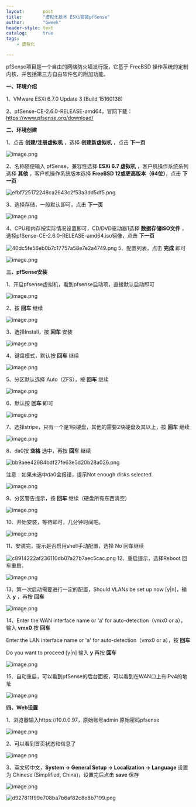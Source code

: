 ```yaml
---
layout:       post
title:        "虚拟化技术 ESXi安装pfSense"
author:       "Gweek"
header-style: text
catalog:      true
tags:
    - 虚拟化   

---
```


pfSense项目是一个自由的网络防火墙发行版，它基于 FreeBSD 操作系统的定制内核，并包括第三方自由软件包的附加功能。

**一、环境介绍**

1、VMware ESXi 6.7.0 Update 3 (Build 15160138)

2、pfSense-CE-2.6.0-RELEASE-amd64，官网下载：https://www.pfsense.org/download/

**二、环境创建**

1、点击 **创建/注册虚拟机** ，选择 **创建新虚拟机** ，点击 **下一页**

![image.png](https://img.myla.eu.org/file/99582632ed4c3d8194f46.png)

2、名称随便输入 pfSense，兼容性选择 **ESXi 6.7 虚拟机** ，客户机操作系统系列选择 **其他** ，客户机操作系统版本选择 **FreeBSD 12或更高版本（64位）**，点击 **下一页**

![efbf725172248ca2643c2f53a3dd5df5.png](https://img.myla.eu.org/file/e1008b03ed1f923fa309d.png)

3、选择存储，一般默认即可，点击 **下一页**

![image.png](https://img.myla.eu.org/file/3f4f8dd678efb75d6d0a7.png)

4、CPU和内存按实际情况设置即可，CD/DVD驱动器1选择 **数据存储ISO文件** ，选择pfSense-CE-2.6.0-RELEASE-amd64.iso镜像，点击 **下一页**

![40dc5fe56eb0b7c17757a58e7e2a4749.png](https://img.myla.eu.org/file/b2feb161e376bb3b0bbcf.png)
5、配置列表，点击 **完成** 即可

![image.png](https://img.myla.eu.org/file/d920a0d1c14bf8836ed5e.png)

**三、pfSense安装**

1、开启pfsense虚拟机，看到pfsense启动项，直接默认启动即可

![image.png](https://img.myla.eu.org/file/f32e545a886e075f91291.png)

2、按 **回车** 继续

![image.png](https://img.myla.eu.org/file/68fcd92a1002a96a3639f.png)

3、选择Install，按 **回车** 安装

![image.png](https://img.myla.eu.org/file/b4434b5aab028d085394b.png)

4、键盘模式，默认按 **回车** 继续

![image.png](https://img.myla.eu.org/file/6d400d4b6b97100dfd52f.png)

5、分区默认选择 Auto（ZFS），按 **回车** 继续

![image.png](https://img.myla.eu.org/file/eb012087f4fee637f75cf.png)

6、默认按 **回车** 即可

![image.png](https://img.myla.eu.org/file/7087f9a9d89813787416c.png)

7、选择stripe，只有一个是1块硬盘，其他的需要2块硬盘及其以上，按 **回车** 继续

![image.png](https://img.myla.eu.org/file/b54629592b1e98e304de8.png)

8、da0按 **空格** 选中，再按 **回车** 继续

![bb9aee42684bdf27fe63e5d20b28a026.png](https://img.myla.eu.org/file/99a848f771c1b239ebff1.png)

注意：如果未选中da0会报错，提示Not enough disks selected.

![image.png](https://img.myla.eu.org/file/1b197d667860ac20d3143.png)

9、分区警告提示，按 **回车** 继续（硬盘所有东西清空）

![image.png](https://img.myla.eu.org/file/5610e022c74de3b4eaf0b.png)

10、开始安装，等待即可，几分钟时间吧。

![image.png](https://img.myla.eu.org/file/38948b026729153669422.png)

11、安装完，提示是否启用shell手动配置，选择 No 回车继续

![c8914222af236110db07a27b7aec5cac.png](https://img.myla.eu.org/file/22dfac79fc5db7464b2f5.png)
12、重启提示，选择Reboot 回车重启。

![image.png](https://img.myla.eu.org/file/bbeb8d8a7fc389ab83c5a.png)

13、第一次启动需要进行一定的配置，Should VLANs be set up now [y|n]，输入 **y** ，再按 **回车**

![image.png](https://img.myla.eu.org/file/fd5db574a0308634fc525.png)

14、Enter the WAN interface name or 'a' for auto-detection（vmx0 or a），输入 **vmx0** 按 **回车**

Enter the LAN interface name or 'a' for auto-detection（vmx0 or a），按 **回车**

Do you want to proceed [y|n] 输入 **y** 再按 **回车**

![image.png](https://img.myla.eu.org/file/b7954fb5965d03f8effa7.png)

15、自动重启，可以看到pfSense的后台面板，可以看到在WAN口上有IPv4的地址

![image.png](https://img.myla.eu.org/file/b438168aa92522a847440.png)

**四、Web设置**

1、浏览器输入https://10.0.0.97，原始账号admin 原始密码pfsense

![image.png](https://img.myla.eu.org/file/02ac5c3b4aa972bc5d8d9.png)

2、可以看到首页状态和信息了

![image.png](https://img.myla.eu.org/file/1df7e5f920d8c231418f8.png)

3、英文转中文，**System -> General Setup -> Localization -> Language** 设置为 Chinese (Simplified, China)，设置完后点击 **save** 保存

![image.png](https://img.myla.eu.org/file/73a980c15c7fdee8c836b.png)

![d927811f99e708ba7b6af82c8e8b7199.png](https://img.myla.eu.org/file/909960f5a31d5e376b26d.png)
